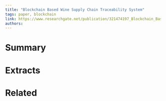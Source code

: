 ```yaml
---
title: "Blockchain Based Wine Supply Chain Traceability System"
tags: paper, blockchain
link: https://www.researchgate.net/publication/321474197_Blockchain_Based_Wine_Supply_Chain_Traceability_System
authors:
---
```


# Summary

# Extracts

# Related
